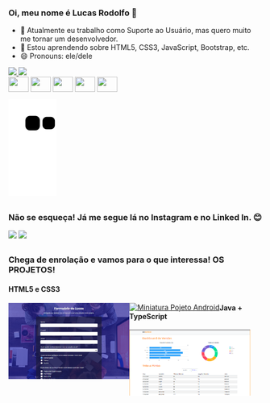 ### Oi, meu nome é Lucas Rodolfo 👋


- 🔭 Atualmente eu trabalho como Suporte ao Usuário, mas quero muito me tornar um desenvolvedor.
- 🌱 Estou aprendendo sobre HTML5, CSS3, JavaScript, Bootstrap, etc.
- 😄 Pronouns: ele/dele

<div>
  <a href="https://github.com/Luckaos">
    <img width="49%" src="https://github-readme-stats.vercel.app/api?username=Luckaos&show_icons=true&theme=cobalt&title_color=da1fda&icon_color=da1fda&border_radius=20px&locale=pt-br&border_color=75DC87">
    <img width="49%" src="https://github-readme-stats.vercel.app/api/top-langs/?username=Luckaos&layout=compact&langs_count=6&theme=cobalt&border_color=75DC87&border_radius=15px&title_color=da1fda&icon_color=da1fda">
  </a>
</div>

<div style="display: inline-block">
  <img align="center" height="30" width="40" src="https://cdn.jsdelivr.net/gh/devicons/devicon/icons/html5/html5-original-wordmark.svg">
  <img align="center" height="30" width="40" src="https://cdn.jsdelivr.net/gh/devicons/devicon/icons/css3/css3-original-wordmark.svg">
  <img align="center" height="30" width="40" src="https://cdn.jsdelivr.net/gh/devicons/devicon/icons/javascript/javascript-plain.svg">
  <img align="center" height="30" width="40" src="https://cdn.jsdelivr.net/gh/devicons/devicon/icons/typescript/typescript-plain.svg">
  <img align="center" height="30" width="40" src="https://cdn.jsdelivr.net/gh/devicons/devicon/icons/java/java-original-wordmark.svg">
          
</div>

![Snake animation](https://github.com/luckaos/luckaos/blob/output/github-contribution-grid-snake.svg)

##

### Não se esqueça! Já me segue lá no Instagram e no Linked In. 😊
<div>
  <a href="https://www.instagram.com/Luckaos/" target="_blank"><img src="https://img.shields.io/badge/Instagram-E4405F?style=for-the-badge&logo=instagram&logoColor=white" target="_blank"></a>
  <a href="https://www.linkedin.com/in/lucas-fabiano-rodolfo-4a3b0877" target="_blank"><img src="https://img.shields.io/badge/LinkedIn-0077B5?style=for-the-badge&logo=linkedin&logoColor=white" target="_blank"></a>
</div>

##
### Chega de enrolação e vamos para o que interessa! <strong>OS PROJETOS!</strong>

#### HTML5 e CSS3

<div style="float: left;">
  <a href="https://luckaos.github.io/formulario/" target="_blank">
  <img src="https://raw.githubusercontent.com/Luckaos/formulario/main/form-page.PNG" alt="Miniatura Form-page" width="240em">
  </a>
</div>
<div style="float: left;">
  <a href="https://luckaos.github.io/html-css/projeto-android/" target="_blank">
  <img src="https://luckaos.github.io/html-css/projeto-android/imagens/Thumb-Proj-Android.PNG" alt="Miniatura Pojeto Android" width="240em">
  </a>
</div>

#### Java + TypeScript

<div>
  <a href="https://dsvendas-lucasrodolfo.netlify.app/dashboard" target="_blank">
  <img src="https://raw.githubusercontent.com/Luckaos/projeto-sds5/main/Thumb-DSVendas.png" alt="Miniatura Pojeto DSVendas" width="240em">
  </a>
</div>

<!-- -->
